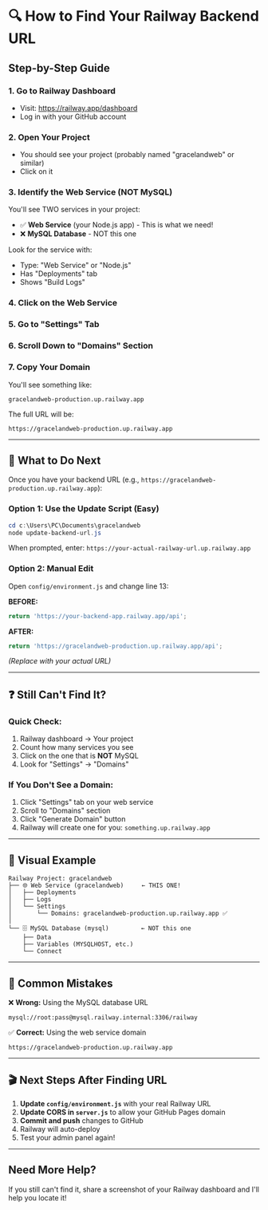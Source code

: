 # 🔍 How to Find Your Railway Backend URL

## Step-by-Step Guide

### 1. Go to Railway Dashboard
- Visit: https://railway.app/dashboard
- Log in with your GitHub account

### 2. Open Your Project
- You should see your project (probably named "gracelandweb" or similar)
- Click on it

### 3. Identify the Web Service (NOT MySQL)
You'll see TWO services in your project:
- ✅ **Web Service** (your Node.js app) - This is what we need!
- ❌ **MySQL Database** - NOT this one

Look for the service with:
- Type: "Web Service" or "Node.js"
- Has "Deployments" tab
- Shows "Build Logs"

### 4. Click on the Web Service

### 5. Go to "Settings" Tab

### 6. Scroll Down to "Domains" Section

### 7. Copy Your Domain
You'll see something like:
```
gracelandweb-production.up.railway.app
```

The full URL will be:
```
https://gracelandweb-production.up.railway.app
```

---

## 🎯 What to Do Next

Once you have your backend URL (e.g., `https://gracelandweb-production.up.railway.app`):

### Option 1: Use the Update Script (Easy)
```powershell
cd c:\Users\PC\Documents\gracelandweb
node update-backend-url.js
```
When prompted, enter: `https://your-actual-railway-url.up.railway.app`

### Option 2: Manual Edit
Open `config/environment.js` and change line 13:

**BEFORE:**
```javascript
return 'https://your-backend-app.railway.app/api';
```

**AFTER:**
```javascript
return 'https://gracelandweb-production.up.railway.app/api';
```
*(Replace with your actual URL)*

---

## ❓ Still Can't Find It?

### Quick Check:
1. Railway dashboard → Your project
2. Count how many services you see
3. Click on the one that is **NOT** MySQL
4. Look for "Settings" → "Domains"

### If You Don't See a Domain:
1. Click "Settings" tab on your web service
2. Scroll to "Domains" section
3. Click "Generate Domain" button
4. Railway will create one for you: `something.up.railway.app`

---

## 📸 Visual Example

```
Railway Project: gracelandweb
├── 🌐 Web Service (gracelandweb)     ← THIS ONE!
│   ├── Deployments
│   ├── Logs
│   └── Settings
│       └── Domains: gracelandweb-production.up.railway.app ✅
│
└── 🗄️ MySQL Database (mysql)         ← NOT this one
    ├── Data
    ├── Variables (MYSQLHOST, etc.)
    └── Connect
```

---

## 🚨 Common Mistakes

❌ **Wrong:** Using the MySQL database URL
```
mysql://root:pass@mysql.railway.internal:3306/railway
```

✅ **Correct:** Using the web service domain
```
https://gracelandweb-production.up.railway.app
```

---

## 🎬 Next Steps After Finding URL

1. **Update `config/environment.js`** with your real Railway URL
2. **Update CORS in `server.js`** to allow your GitHub Pages domain
3. **Commit and push** changes to GitHub
4. Railway will auto-deploy
5. Test your admin panel again!

---

## Need More Help?

If you still can't find it, share a screenshot of your Railway dashboard and I'll help you locate it!
